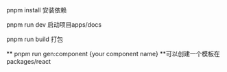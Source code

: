 pnpm install 安装依赖

pnpm run dev 启动项目apps/docs

pnpm run build 打包

** pnpm run gen:component {your component name} **可以创建一个模板在packages/react